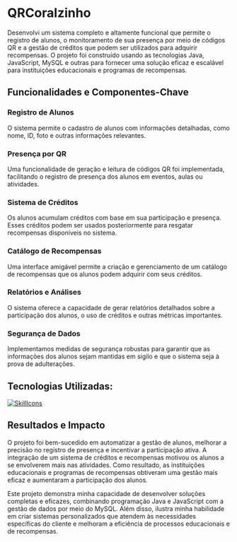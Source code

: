 # QRCoralzinho
Desenvolvi um sistema completo e altamente funcional que permite o registro de alunos, o monitoramento de sua presença por meio de 
códigos QR e a gestão de créditos que podem ser utilizados para adquirir recompensas. O projeto foi construído usando as tecnologias 
Java, JavaScript, MySQL e outras para fornecer uma solução eficaz e escalável para instituições educacionais e programas de recompensas.

## Funcionalidades e Componentes-Chave
### Registro de Alunos
O sistema permite o cadastro de alunos com informações detalhadas, como nome, ID, foto e outras informações relevantes.
### Presença por QR
Uma funcionalidade de geração e leitura de códigos QR foi implementada, facilitando o registro de presença dos alunos em eventos, 
aulas ou atividades.
### Sistema de Créditos
Os alunos acumulam créditos com base em sua participação e presença. Esses créditos podem ser usados posteriormente para resgatar 
recompensas disponíveis no sistema.
### Catálogo de Recompensas
Uma interface amigável permite a criação e gerenciamento de um catálogo de recompensas que os alunos podem adquirir com seus créditos.
### Relatórios e Análises
O sistema oferece a capacidade de gerar relatórios detalhados sobre a participação dos alunos, o uso de créditos e outras métricas 
importantes.
### Segurança de Dados
Implementamos medidas de segurança robustas para garantir que as informações dos alunos sejam mantidas em sigilo e que o sistema 
seja à prova de adulterações.

## Tecnologias Utilizadas:
[![SkillIcons](https://skillicons.dev/icons?i=java,scala,mysql,github,aws,spring,docker)](https://skillicons.dev)<br/>

## Resultados e Impacto
O projeto foi bem-sucedido em automatizar a gestão de alunos, melhorar a precisão no registro de presença e incentivar a participação 
ativa. A integração de um sistema de créditos e recompensas motivou os alunos a se envolverem mais nas atividades. Como resultado, 
as instituições educacionais e programas de recompensas obtiveram uma gestão mais eficaz e aumentaram a participação dos alunos.

Este projeto demonstra minha capacidade de desenvolver soluções completas e eficazes, combinando programação Java e JavaScript com a 
gestão de dados por meio do MySQL. Além disso, ilustra minha habilidade em criar sistemas personalizados que atendem às necessidades 
específicas do cliente e melhoram a eficiência de processos educacionais e de recompensas.
